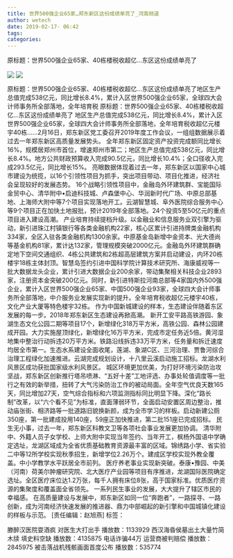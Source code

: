```yaml
---
title: 世界500强企业65家…郑东新区这份成绩单亮了_河南频道
author: wetech
date: 2019-02-17- 06:42
tags: 
categories: 
---
```

原标题：世界500强企业65家、40栋楼税收超亿…东区这份成绩单亮了
<!-- more -->
                
<img align="center" border="0" src="http://p3.ifengimg.com/a/2019_08/7e8686dcf4bc685_size179_w800_h532.jpg" />
                
<img align="center" border="0" src="http://p2.ifengimg.com/a/2016/0810/204c433878d5cf9size1_w16_h16.png" />
            
原标题：世界500强企业65家、40栋楼税收超亿…东区这份成绩单亮了地区生产总值完成538亿元，同比增长8.4%，累计入区世界500强企业65家，全球四大会计师事务所全部落地，全年培育税
原标题：世界500强企业65家、40栋楼税收超亿…东区这份成绩单亮了
地区生产总值完成538亿元，同比增长8.4%，累计入区世界500强企业65家，全球四大会计师事务所全部落地，全年培育税收超亿元楼宇40栋……2月16日，郑东新区党工委召开2019年度工作会议，一组组数据展示着过去一年郑东新区高质量发展势头。
全年郑东新区固定资产投资完成额同比增长16%，规模居郑州市首位，增速郑州市第二；地区生产总值完成538亿元，同比增长8.4%。地方公共财政预算收入完成90.5亿元，同比增长10.4%；全口径收入完成293.5亿元，同比增长15%。
亮眼数据体现着过去一年，郑东新区以国家中心城市建设为统揽，以16个引领性项目为抓手，突出项目带动、项目化推进，经济社会呈现较好的发展态势。
16个战略引领性项目中，金融岛外环建筑群、宝能国际金贸中心、清华附中•启迪科技城、卢森堡中心、华润新时代广场、中原总部基地、上海师大附中等7个项目实现落地开工。云湖智慧城、阜外医院综合服务中心等9个项目正在加快土地报批，预计2019年全部落地。24个投资5至50亿元的重点项目进入建设高潮。
产业培育持续提档升级。以金融业和信息服务业双引擎为驱动，新引进珠江村镇银行等各类金融机构22家，核心区累计引进持牌类金融机构334家，全区入驻各类金融机构1300余家。中原基金岛新增中金资本、光大德尚等基金机构81家，累计达132家，管理规模突破2000亿元。金融岛外环建筑群确定地下空间交通组织、4栋公共建筑和2栋超高层建筑方案并启动建设，内环20栋楼宇18栋主体封顶。智慧岛签约引进中国科学院计算技术研究所、海康威视等一批大数据龙头企业，累计引进大数据企业200余家，带动集聚相关科技企业2893家，注册资本金突破200亿元。同时，新引进特斯拉河南总部等4家国内外500强企业，累计入区世界500强企业65家、中国500强企业93家，全球四大会计师事务所全部落地，中介服务业发展实现新的提升。全年培育税收超亿元楼宇40栋，文化产业大厦等特色楼宇32栋。
作为中国新城建设的样本，生态建设伴随着东区发展的每一步。2018年郑东新区生态建设再掀高潮。
新开工安平路高铁游园、象湖生态文化公园二期等项目17个，新增绿化318万平方米，高铁公园、森林公园建成开园。大力实施屋顶绿化，新增绿化16万平方米，完成市定任务近5倍。黄河湿地集中整治行动拆违20万平方米。铁路沿线拆违33万平方米，任务量和拆迁速度均居全市第一。生态水系建设全面收尾，莲湖、象湖C区、三河治理、贾鲁河综合治理工程绿化加速推进。云湖完成规划设计，十八里云溪启动施工招标。龙湖水利风景区成功获批国家级水利风景区。
城区环境更加优美，为打好环境污染防治攻坚战，郑东新区创新推行塔吊喷淋、“五好十差”工地评选、办事处轮值调度等一批行之有效的新举措，扭转了大气污染防治工作的被动局面。全年空气优良天数165天，同比增加27天，空气综合指标和六项监测指标同比明显下降。深化“路长制”改革，以“六个看不见”为标准，直面薄弱环节，全面启动安置区周边整治，推动庙张街、相济路等一批道路旧貌换新颜，成为全市学习的样板。启动新建公厕350座，第一批建成投用140座，59座正加快推进，第二批151座已完成招标。
民生无小事，过去一年，郑东新区科教文卫等各项社会事业发展更加协调。
清华附中、外籍人员子女学校、上师大附中实现当年签约、当年开工，枫杨外国语中学确定选址，龙湖区域成为全省优质基础教育资源最丰富的区域。锦绣路小学、省实验二中等12所学校实现秋季招生，新增学位2.26万个。建成区学校实现外教全覆盖。中小学教学水平跃居全市前列。
医疗养老事业实现新突破。泰康•豫园、中美（河南）荷美尔肿瘤研究院、北大医疗产业园等项目有序推进，龙湖国际医院确定选址。全区医疗床位达1.2万张，每千人拥有床位8张，高于国家标准。优质医疗资源的集聚度和覆盖面全省领先。
一系列民生事业的发展，大大提升了辖区市民的幸福感。
在高质量建设与发展中，郑东新区如同一位“奔跑者”，一路探寻、一路创新，成为河南经济快速发展的推进器、鼎力中部崛起的新引擎和中国城镇化建设的样板与示范。
[责任编辑：赵旭燕]
标签：
 
             
滕醉汉医院耍酒疯 对医生大打出手
播放数：1133929
西汉海昏侯墓出土大量竹简木牍 填史料空缺
播放数：4135875
电话诈骗44万 运营商被判赔偿
播放数：2845975
被击落战机残骸画面首度公布
播放数：535774
